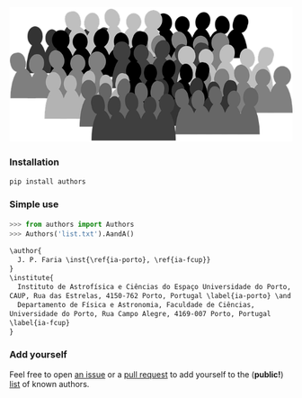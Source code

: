 <div align="center">

![](authors/crowd.png)

</div>

### Installation

```
pip install authors
```


### Simple use

```python
>>> from authors import Authors
>>> Authors('list.txt').AandA()
```
```
\author{
  J. P. Faria \inst{\ref{ia-porto}, \ref{ia-fcup}} 
}
\institute{
  Instituto de Astrofísica e Ciências do Espaço Universidade do Porto, CAUP, Rua das Estrelas, 4150-762 Porto, Portugal \label{ia-porto} \and
  Departamento de Física e Astronomia, Faculdade de Ciências, Universidade do Porto, Rua Campo Alegre, 4169-007 Porto, Portugal \label{ia-fcup}
}
```

### Add yourself

Feel free to open [an issue](https://github.com/j-faria/authors/issues) or a [pull request](https://github.com/j-faria/authors/pulls) to add yourself to the (**public!**) [list](https://github.com/j-faria/authors/blob/main/authors/data/all_known_authors.yml) of known authors.

